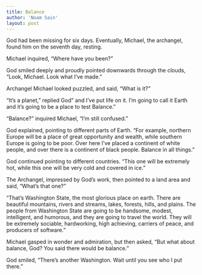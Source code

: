 ```yaml
---
title: Balance
author: 'Noam Sain'
layout: post
---
```


God had been missing for six days. Eventually, Michael, the archangel, found him on the seventh day, resting.  
  
Michael inquired, “Where have you been?”

God smiled deeply and proudly pointed downwards through the clouds, “Look, Michael. Look what I’ve made.”

Archangel Michael looked puzzled, and said, “What is it?”

“It’s a planet,” replied God” and I’ve put life on it. I’m going to call it Earth and it’s going to be a place to test Balance.”

“Balance?” inquired Michael, “I’m still confused.”

God explained, pointing to different parts of Earth. “For example, northern Europe will be a place of great opportunity and wealth, while southern Europe is going to be poor. Over here I’ve placed a continent of white people, and over there is a continent of black people. Balance in all things.”

God continued pointing to different countries. “This one will be extremely hot, while this one will be very cold and covered in ice.”

The Archangel, impressed by God’s work, then pointed to a land area and said, “What’s that one?”

“That’s Washington State, the most glorious place on earth. There are beautiful mountains, rivers and streams, lakes, forests, hills, and plains. The people from Washington State are going to be handsome, modest, intelligent, and humorous, and they are going to travel the world. They will be extremely sociable, hardworking, high achieving, carriers of peace, and producers of software.”

Michael gasped in wonder and admiration, but then asked, “But what about balance, God? You said there would be balance.”

God smiled, “There’s another Washington. Wait until you see who I put there.”